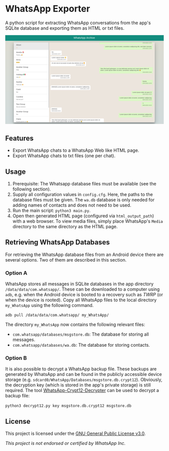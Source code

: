 # WhatsApp Exporter

A python script for extracting WhatsApp conversations from the app's SQLite database and exporting them as HTML or txt files.

![Screenshot](screenshot.png)

## Features
* Export WhatsApp chats to a WhatsApp Web like HTML page.
* Export WhatsApp chats to txt files (one per chat).

## Usage

1. Prerequisite: The Whatsapp database files must be available (see the following section).
2. Supply all configuration values in `config.cfg`. Here, the paths to the database files must be given. The `wa.db` 
   database is only needed for adding names of contacts and does not need to be used.
3. Run the main script: `python3 main.py`.
4. Open then generated HTML page (configured via `html_output_path`) with a web browser. To view media files, simply 
   place WhatsApp's `Media` directory to the same directory as the HTML page.

## Retrieving WhatsApp Databases

For retrieving the WhatsApp database files from an Android device there are several options. Two of them are described in this section.

### Option A
WhatsApp stores all messages in SQLite databases in the app directory `/data/data/com.whatsapp/`. These can be 
downloaded to a computer using `adb`, e.g. when the Android device is booted to a recovery such as *TWRP* 
(or when the device is rooted). Copy all WhatsApp files to the local directory `my_WhatsApp` using the following command.

```shell
adb pull /data/data/com.whatsapp/ my_WhatsApp/
```

The directory `my_WhatsApp` now contains the following relevant files:

* `com.whatsapp/databases/msgstore.db`: The database for storing all messages.
* `com.whatsapp/databases/wa.db`: The database for storing contacts.

### Option B
It is also possible to decrypt a WhatsApp backup file. These backups are generated by WhatsApp and can be found in the 
publicly accessible device storage (e.g. `sdcard0/WhatsApp/Databases/msgstore.db.crypt12`).
Obviously, the decryption key (which is stored in the app's private storage) is still required. The tool
[WhatsApp-Crypt12-Decrypter](https://github.com/EliteAndroidApps/WhatsApp-Crypt12-Decrypter) can be used to decrypt a backup file:

`python3 decrypt12.py key msgstore.db.crypt12 msgstore.db`

## License

This project is licensed under the [GNU General Public License v3.0](https://www.gnu.org/licenses/gpl-3.0).

*This project is not endorsed or certified by WhatsApp Inc.*
